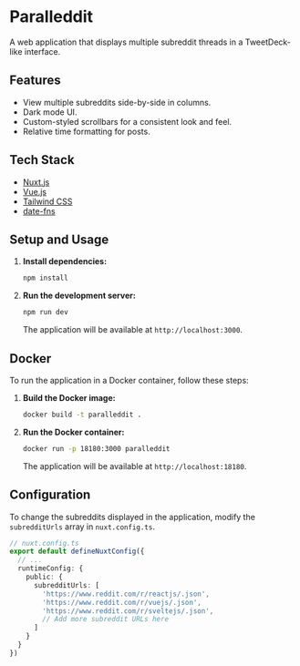 # Paralleddit

A web application that displays multiple subreddit threads in a TweetDeck-like interface.

## Features

- View multiple subreddits side-by-side in columns.
- Dark mode UI.
- Custom-styled scrollbars for a consistent look and feel.
- Relative time formatting for posts.

## Tech Stack

- [Nuxt.js](https://nuxt.com/)
- [Vue.js](https://vuejs.org/)
- [Tailwind CSS](https://tailwindcss.com/)
- [date-fns](https://date-fns.org/)

## Setup and Usage

1.  **Install dependencies:**

    ```bash
    npm install
    ```

2.  **Run the development server:**

    ```bash
    npm run dev
    ```

    The application will be available at `http://localhost:3000`.

## Docker

To run the application in a Docker container, follow these steps:

1.  **Build the Docker image:**

    ```bash
    docker build -t paralleddit .
    ```

2.  **Run the Docker container:**

    ```bash
    docker run -p 18180:3000 paralleddit
    ```

    The application will be available at `http://localhost:18180`.

## Configuration

To change the subreddits displayed in the application, modify the `subredditUrls` array in `nuxt.config.ts`.

```typescript
// nuxt.config.ts
export default defineNuxtConfig({
  // ...
  runtimeConfig: {
    public: {
      subredditUrls: [
        'https://www.reddit.com/r/reactjs/.json',
        'https://www.reddit.com/r/vuejs/.json',
        'https://www.reddit.com/r/sveltejs/.json',
        // Add more subreddit URLs here
      ]
    }
  }
})
```
